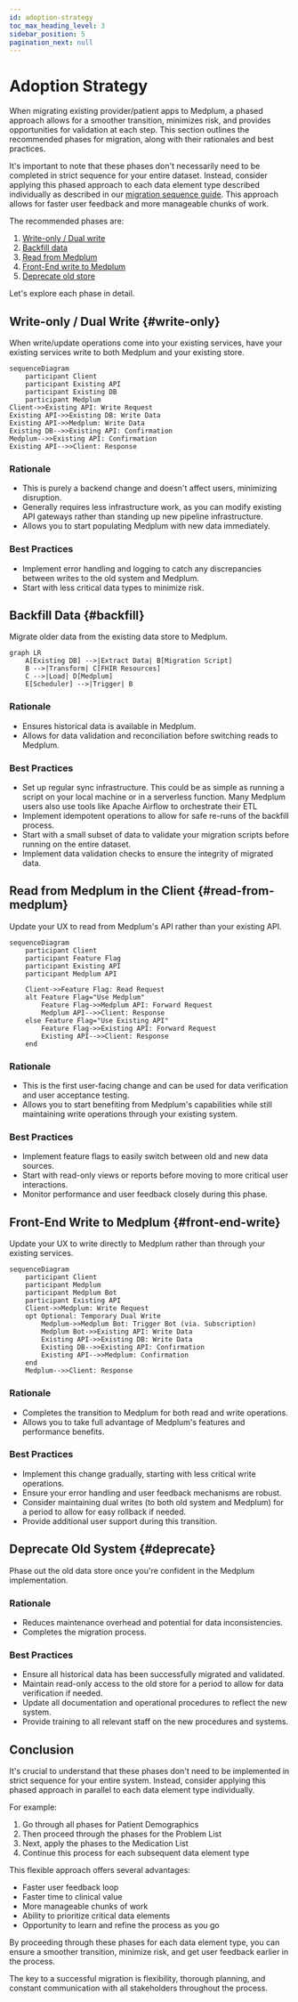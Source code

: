```yaml
---
id: adoption-strategy
toc_max_heading_level: 3
sidebar_position: 5
pagination_next: null
---
```

# Adoption Strategy

When migrating existing provider/patient apps to Medplum, a phased approach allows for a smoother transition, minimizes risk, and provides opportunities for validation at each step. This section outlines the recommended phases for migration, along with their rationales and best practices.

It's important to note that these phases don't necessarily need to be completed in strict sequence for your entire dataset. Instead, consider applying this phased approach to each data element type described individually as described in our [migration sequence guide](./migration-sequence). This approach allows for faster user feedback and more manageable chunks of work.


The recommended phases are:

1. [Write-only / Dual write](#write-only)
2. [Backfill data](#backfill)
3. [Read from Medplum](#read-from-medplum)
4. [Front-End write to Medplum](#front-end-write)
5. [Deprecate old store](#deprecate)

Let's explore each phase in detail.

## Write-only / Dual Write {#write-only}

When write/update operations come into your existing services, have your existing services write to both Medplum and your existing store.

```mermaid
sequenceDiagram
    participant Client
    participant Existing API
    participant Existing DB
    participant Medplum
Client->>Existing API: Write Request
Existing API->>Existing DB: Write Data
Existing API->>Medplum: Write Data
Existing DB-->>Existing API: Confirmation
Medplum-->>Existing API: Confirmation
Existing API-->>Client: Response
```



### Rationale
- This is purely a backend change and doesn't affect users, minimizing disruption.
- Generally requires less infrastructure work, as you can modify existing API gateways rather than standing up new pipeline infrastructure.
- Allows you to start populating Medplum with new data immediately.

### Best Practices
- Implement error handling and logging to catch any discrepancies between writes to the old system and Medplum.
- Start with less critical data types to minimize risk.

## Backfill Data {#backfill}

Migrate older data from the existing data store to Medplum.

```mermaid
graph LR
    A[Existing DB] -->|Extract Data| B[Migration Script]
    B -->|Transform| C[FHIR Resources]
    C -->|Load| D[Medplum]
    E[Scheduler] -->|Trigger| B
```

### Rationale
- Ensures historical data is available in Medplum.
- Allows for data validation and reconciliation before switching reads to Medplum.

### Best Practices
- Set up regular sync infrastructure. This could be as simple as running a script on your local machine or in a serverless function. Many Medplum users also use tools like Apache Airflow to orchestrate their ETL
- Implement idempotent operations to allow for safe re-runs of the backfill process.
- Start with a small subset of data to validate your migration scripts before running on the entire dataset.
- Implement data validation checks to ensure the integrity of migrated data.

## Read from Medplum in the Client {#read-from-medplum}

Update your UX to read from Medplum's API rather than your existing API.

```mermaid
sequenceDiagram
    participant Client
    participant Feature Flag
    participant Existing API
    participant Medplum API

    Client->>Feature Flag: Read Request
    alt Feature Flag="Use Medplum"
        Feature Flag->>Medplum API: Forward Request
        Medplum API-->>Client: Response
    else Feature Flag="Use Existing API"
        Feature Flag->>Existing API: Forward Request
        Existing API-->>Client: Response
    end
```

### Rationale
- This is the first user-facing change and can be used for data verification and user acceptance testing.
- Allows you to start benefiting from Medplum's capabilities while still maintaining write operations through your existing system.

### Best Practices
- Implement feature flags to easily switch between old and new data sources.
- Start with read-only views or reports before moving to more critical user interactions.
- Monitor performance and user feedback closely during this phase.

## Front-End Write to Medplum {#front-end-write}

Update your UX to write directly to Medplum rather than through your existing services.


```mermaid
sequenceDiagram
    participant Client
    participant Medplum
    participant Medplum Bot
    participant Existing API
    Client->>Medplum: Write Request
    opt Optional: Temporary Dual Write
        Medplum->>Medplum Bot: Trigger Bot (via. Subscription)
        Medplum Bot->>Existing API: Write Data
        Existing API->>Existing DB: Write Data
        Existing DB-->>Existing API: Confirmation
        Existing API-->>Medplum: Confirmation
    end
    Medplum-->>Client: Response
```

### Rationale
- Completes the transition to Medplum for both read and write operations.
- Allows you to take full advantage of Medplum's features and performance benefits.

### Best Practices
- Implement this change gradually, starting with less critical write operations.
- Ensure your error handling and user feedback mechanisms are robust.
- Consider maintaining dual writes (to both old system and Medplum) for a period to allow for easy rollback if needed.
- Provide additional user support during this transition.

## Deprecate Old System {#deprecate}

Phase out the old data store once you're confident in the Medplum implementation.

### Rationale
- Reduces maintenance overhead and potential for data inconsistencies.
- Completes the migration process.

### Best Practices
- Ensure all historical data has been successfully migrated and validated.
- Maintain read-only access to the old store for a period to allow for data verification if needed.
- Update all documentation and operational procedures to reflect the new system.
- Provide training to all relevant staff on the new procedures and systems.

## Conclusion

It's crucial to understand that these phases don't need to be implemented in strict sequence for your entire system. Instead, consider applying this phased approach in parallel to each data element type individually.

For example:
1. Go through all phases for Patient Demographics
2. Then proceed through the phases for the Problem List
3. Next, apply the phases to the Medication List
4. Continue this process for each subsequent data element type

This flexible approach offers several advantages:
- Faster user feedback loop
- Faster time to clinical value
- More manageable chunks of work
- Ability to prioritize critical data elements
- Opportunity to learn and refine the process as you go

By proceeding through these phases for each data element type, you can ensure a smoother transition, minimize risk, and get user feedback earlier in the process.

The key to a successful migration is flexibility, thorough planning, and constant communication with all stakeholders throughout the process.
